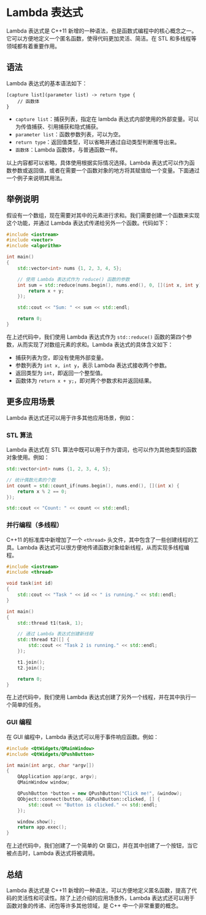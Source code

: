 # Lambda 表达式

Lambda 表达式是 C++11 新增的一种语法，也是函数式编程中的核心概念之一。它可以方便地定义一个匿名函数，使得代码更加灵活、简洁。在 STL 和多线程等领域都有着重要作用。

## 语法

Lambda 表达式的基本语法如下：

```
[capture list](parameter list) -> return type {
    // 函数体
}
```

- `capture list`：捕获列表，指定在 lambda 表达式内部使用的外部变量。可以为传值捕获、引用捕获和隐式捕获。
- `parameter list`：函数参数列表，可以为空。
- `return type`：返回值类型，可以省略并通过自动类型判断推导出来。
- `函数体`：Lambda 函数体，与普通函数一样。

以上内容都可以省略，具体使用根据实际情况选择。Lambda 表达式可以作为函数参数或返回值，或者在需要一个函数对象的地方将其赋值给一个变量。下面通过一个例子来说明其用法。

## 举例说明

假设有一个数组，现在需要对其中的元素进行求和。我们需要创建一个函数来实现这个功能，并通过 Lambda 表达式传递给另外一个函数。代码如下：

```cpp
#include <iostream>
#include <vector>
#include <algorithm>

int main()
{
    std::vector<int> nums {1, 2, 3, 4, 5};

    // 使用 Lambda 表达式作为 reduce() 函数的参数
    int sum = std::reduce(nums.begin(), nums.end(), 0, [](int x, int y) {
        return x + y;
    });

    std::cout << "Sum: " << sum << std::endl;

    return 0;
}
```

在上述代码中，我们使用 Lambda 表达式作为 `std::reduce()` 函数的第四个参数，从而实现了对数组元素的求和。Lambda 表达式的具体含义如下：

- 捕获列表为空，即没有使用外部变量。
- 参数列表为 `int x, int y`，表示 Lambda 表达式接收两个参数。
- 返回类型为 `int`，即返回一个整型值。
- 函数体为 `return x + y;`，即对两个参数求和并返回结果。

## 更多应用场景

Lambda 表达式还可以用于许多其他应用场景，例如：

### STL 算法

Lambda 表达式在 STL 算法中既可以用于作为谓词，也可以作为其他类型的函数对象使用。例如：

```cpp
std::vector<int> nums {1, 2, 3, 4, 5};

// 统计偶数元素的个数
int count = std::count_if(nums.begin(), nums.end(), [](int x) {
    return x % 2 == 0;
});

std::cout << "Count: " << count << std::endl;
```

### 并行编程（多线程）

C++11 的标准库中新增加了一个 `<thread>` 头文件，其中包含了一些创建线程的工具。Lambda 表达式可以很方便地传递函数对象给新线程，从而实现多线程编程。

```cpp
#include <iostream>
#include <thread>

void task(int id)
{
    std::cout << "Task " << id << " is running." << std::endl;
}

int main()
{
    std::thread t1(task, 1);

    // 通过 Lambda 表达式创建新线程
    std::thread t2([] {
        std::cout << "Task 2 is running." << std::endl;
    });

    t1.join();
    t2.join();

    return 0;
}
```

在上述代码中，我们使用 Lambda 表达式创建了另外一个线程，并在其中执行一个简单的任务。

### GUI 编程

在 GUI 编程中，Lambda 表达式可以用于事件响应函数。例如：

```cpp
#include <QtWidgets/QMainWindow>
#include <QtWidgets/QPushButton>

int main(int argc, char *argv[])
{
    QApplication app(argc, argv);
    QMainWindow window;

    QPushButton *button = new QPushButton("Click me!", &window);
    QObject::connect(button, &QPushButton::clicked, [] {
        std::cout << "Button is clicked." << std::endl;
    });

    window.show();
    return app.exec();
}
```

在上述代码中，我们创建了一个简单的 Qt 窗口，并在其中创建了一个按钮，当它被点击时，Lambda 表达式将被调用。

## 总结

Lambda 表达式是 C++11 新增的一种语法，可以方便地定义匿名函数，提高了代码的灵活性和可读性。除了上述介绍的应用场景外，Lambda 表达式还可以用于函数对象的传递、闭包等许多其他领域，是 C++ 中一个非常重要的概念。